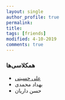 ```yaml
---
layout: single
author_profile: true
permalink: 
title: 
tags: [friends]
modified: 4-10-2019
comments: true
---
```


### همکلاسی‌ها
* [علی حسینی](http://alihosseini.github.io)
* بهداد محمدی
* حسن داریان



